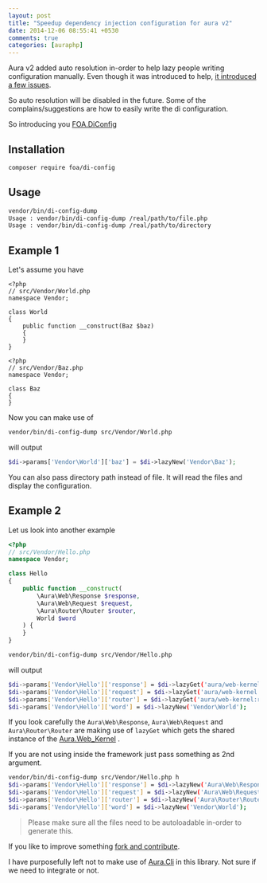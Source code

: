```yaml
---
layout: post
title: "Speedup dependency injection configuration for aura v2"
date: 2014-12-06 08:55:41 +0530
comments: true
categories: [auraphp]
---
```


Aura v2 added auto resolution in-order to help lazy people writing configuration manually. Even though it was introduced to help, [it introduced a few issues](https://github.com/auraphp/Aura.Di/blob/2.1.0/README.md#auto-resolution-of-parameter-values).

So auto resolution will be disabled in the future. Some of the complains/suggestions are how to easily write the di configuration.

So introducing you [FOA.DiConfig](https://github.com/friendsofaura/FOA.DiConfig)

## Installation

```bash
composer require foa/di-config
```

## Usage

```bash
vendor/bin/di-config-dump 
Usage : vendor/bin/di-config-dump /real/path/to/file.php
Usage : vendor/bin/di-config-dump /real/path/to/directory
```

## Example 1

Let's assume you have 

```
<?php
// src/Vendor/World.php
namespace Vendor;

class World
{
    public function __construct(Baz $baz)
    {
    }
}
```

```
<?php
// src/Vendor/Baz.php
namespace Vendor;

class Baz
{
}
```

Now you can make use of 

```bash
vendor/bin/di-config-dump src/Vendor/World.php
```

will output 

```php
$di->params['Vendor\World']['baz'] = $di->lazyNew('Vendor\Baz');
```

You can also pass directory path instead of file. It will read the files and display the configuration.

## Example 2

Let us look into another example

```php
<?php
// src/Vendor/Hello.php
namespace Vendor;

class Hello
{
    public function __construct(
        \Aura\Web\Response $response, 
        \Aura\Web\Request $request, 
        \Aura\Router\Router $router,
        World $word
    ) {
    }
}

```

```bash
vendor/bin/di-config-dump src/Vendor/Hello.php
```

will output 

```bash
$di->params['Vendor\Hello']['response'] = $di->lazyGet('aura/web-kernel:response');
$di->params['Vendor\Hello']['request'] = $di->lazyGet('aura/web-kernel:request');
$di->params['Vendor\Hello']['router'] = $di->lazyGet('aura/web-kernel:router');
$di->params['Vendor\Hello']['word'] = $di->lazyNew('Vendor\World');
```

If you look carefully the `Aura\Web\Response`, `Aura\Web\Request` and `Aura\Router\Router` are making use of `lazyGet` which gets the shared instance of the [Aura.Web_Kernel](https://github.com/auraphp/Aura.Web_Kernel) .

If you are not using inside the framework just pass something as 2nd argument.


```bash
vendor/bin/di-config-dump src/Vendor/Hello.php h
$di->params['Vendor\Hello']['response'] = $di->lazyNew('Aura\Web\Response');
$di->params['Vendor\Hello']['request'] = $di->lazyNew('Aura\Web\Request');
$di->params['Vendor\Hello']['router'] = $di->lazyNew('Aura\Router\Router');
$di->params['Vendor\Hello']['word'] = $di->lazyNew('Vendor\World');
```

> Please make sure all the files need to be autoloadable in-order to generate this.

If you like to improve something [fork and contribute](https://github.com/friendsofaura/FOA.DiConfig).

I have purposefully left not to make use of [Aura.Cli](https://github.com/auraphp/Aura.Cli) in this library. Not sure if we need to integrate or not.
